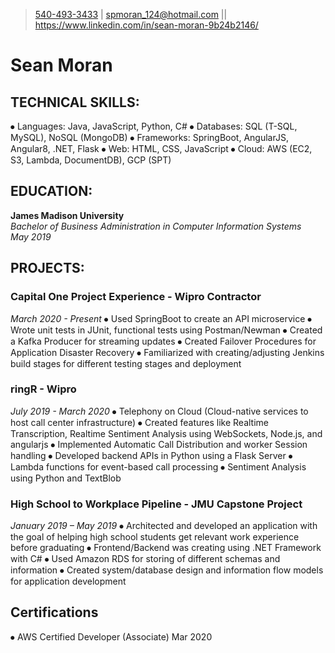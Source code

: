 > [540-493-3433](tel:5404933433) | [spmoran_124@hotmail.com](mailto:spmoran_124@hotmail.com)
> || https://www.linkedin.com/in/sean-moran-9b24b2146/
# Sean Moran


## TECHNICAL SKILLS:
⦁	Languages: Java, JavaScript, Python, C#
⦁	Databases: SQL (T-SQL, MySQL), NoSQL (MongoDB)
⦁	Frameworks: SpringBoot, AngularJS, Angular8, .NET, Flask
⦁	Web: HTML, CSS, JavaScript
⦁	Cloud: AWS (EC2, S3, Lambda, DocumentDB), GCP (SPT)

## EDUCATION:
**James Madison University**			  		       
*Bachelor of Business Administration in Computer Information Systems*           
*May 2019*

## PROJECTS:

### Capital One Project Experience - Wipro Contractor
*March 2020 - Present*
⦁	Used SpringBoot to create an API microservice
⦁	Wrote unit tests in JUnit, functional tests using Postman/Newman
⦁	Created a Kafka Producer for streaming updates
⦁	Created Failover Procedures for Application Disaster Recovery 
⦁	Familiarized with creating/adjusting Jenkins build stages for different testing stages and deployment

### ringR - Wipro											 
*July 2019 - March 2020*
⦁	Telephony on Cloud (Cloud-native services to host call center infrastructure)
⦁	Created features like Realtime Transcription, Realtime Sentiment Analysis using WebSockets, Node.js, and angularjs
⦁	Implemented Automatic Call Distribution and worker Session handling
⦁	Developed backend APIs in Python using a Flask Server
⦁	Lambda functions for event-based call processing
⦁	Sentiment Analysis using Python and TextBlob

### High School to Workplace Pipeline - JMU Capstone Project		          
*January 2019 – May 2019*
⦁	Architected and developed an application with the goal of helping high school students get relevant work experience before graduating
⦁	Frontend/Backend was creating using .NET Framework with C#
⦁	Used Amazon RDS for storing of different schemas and information
⦁	Created system/database design and information flow models for application development


## Certifications
⦁	AWS Certified Developer (Associate) 			                  Mar 2020
